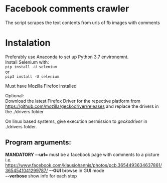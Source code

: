 # Facebook comments crawler
 The script scrapes the text contents from urls of fb images with comments

# Instalation
Preferably use Anaconda to set up Python 3.7 environemnt.  
Install Selenium with:  
`pip install -U selenium`  
or  
`pip3 install -U selenium`  

Must have Mozilla Firefox installed

Optional:  
Download the latest Firefox Driver for the repective platform from https://github.com/mozilla/geckodriver/releases and replace the drivers in the ./drivers folder

On linux based systems, give execution permission to _geckodriver_ in ./drivers folder.

## Program arguments:
**MANDATORY --url=** must be a facebook page with comments to a picture i.e. https://www.facebook.com/klausiohannis/photos/pcb.3654493634637861/3654541041299787/
**--GUI** browse in GUI mode  
**--verbose** show info for each step  

